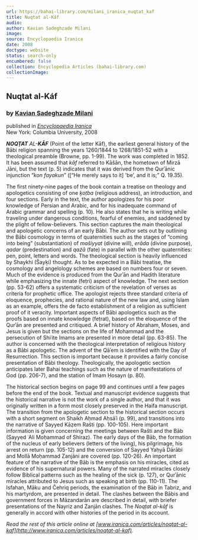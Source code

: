 ```yaml
---
url: https://bahai-library.com/milani_iranica_nuqtat_kaf
title: Nuqtat al-Káf
audio: 
author: Kavian Sadeghzade Milani
image: 
source: Encyclopaedia Iranica
date: 2008
doctype: website
status: search-only
encumbered: false
collection: Encyclopedia Articles (bahai-library.com)
collectionImage: 
---
```



## Nuqtat al-Káf

### by [Kavian Sadeghzade Milani](https://bahai-library.com/author/Kavian+Sadeghzade+Milani)

published in [_Encyclopaedia Iranica_](https://bahai-library.com/series/Encyclopaedia%20Iranica)  
New York: Columbia University, 2008


**_NOQṬAT_** _AL-**KĀF**_ (Point of the letter Kāf), the earliest general history of the Bābi religion spanning the years 1260/1844 to 1268/1851-52 with a theological preamble (Browne, pp. 1-99). The work was completed in 1852. It has been assumed that _kāf_ referred to Kāšān, the hometown of Mirzā Jāni, but the text (p. 5) indicates that it was derived from the Qurʾānic injunction “_kon fayakun_” (\[“He merely says to it\] 'be’, and it is;” Q. 19.35).

The first ninety-nine pages of the book contain a treatise on theology and apologetics consisting of one _ḵoṭba_ (religious address), an introduction, and four sections. Early in the text, the author apologizes for his poor knowledge of Persian and Arabic, and for his inadequate command of Arabic grammar and spelling (p. 10). He also states that he is writing while traveling under dangerous conditions, fearful of enemies, and saddened by the plight of fellow-believers. This section captures the main theological and apologetic concerns of an early Bābi. The author sets out by outlining the Bābi cosmology in terms of quaternities such as the stages of “coming into being” (substantiation) of _mašiyyat_ (divine will), _erāda_ (divine purpose), _qadar_ (predestination) and _qażā_ (fate) in parallel with the other quaternities: pen, point, letters and words. The theological section is heavily influenced by Shaykhi (Šayḵi) thought. As to be expected in a Bābi treatise, the cosmology and angelology schemes are based on numbers four or seven. Much of the evidence is produced from the Qurʾān and Hadith literature while emphasizing the innate (feṭri) aspect of knowledge. The next section (pp. 53-62) offers a systematic criticism of the revelation of verses as criteria for prophetic office. The apologist rejects three standard criteria of eloquence, prophecies, and rational nature of the new law and, using Islam as an example, offers the de facto establishment of a religion as sufficient proof of it veracity. Important aspects of Bābi apologetics such as the proofs based on innate knowledge (feṭrat), based on the eloquence of the Qurʾān are presented and critiqued. A brief history of Abraham, Moses, and Jesus is given but the sections on the life of Mohammad and the persecution of Shiʿite Imams are presented in more detail (pp. 63-85). The author is concerned with the theological interpretation of religious history as a Bābi apologetic. The advent of the Qāʾem is identified with the Day of Resurrection. This section is important because it provides a fairly concise presentation of Bābi theology. Theologically, the apologetic section anticipates later Bahai teachings such as the nature of manifestations of God (pp. 206-7), and the station of Imam Ḥosayn (p. 80).

The historical section begins on page 99 and continues until a few pages before the end of the book. Textual and manuscript evidence suggests that the historical narrative is not the work of a single author, and that it was originally written in a form most closely preserved in the Haifa manuscript. The transition from the apologetic section to the historical section occurs with a short segment on Shaikh Aḥmad Aḥsāʾi (p. 99), and transitions into the narrative of Sayyed Kāẓem Rašti (pp. 100-105). Here important information is given concerning the meetings between Rašti and the Bāb (Sayyed ʿAli Moḥammad of Shiraz). The early days of the Bāb, the formation of the nucleus of early believers (letters of the living), his pilgrimage, his arrest on return (pp. 105-12) and the conversion of Sayyed Yaḥyā Dārābi and Mollā Moḥammad Zanjāni are covered (pp. 120-26). An important feature of the narrative of the Bāb is the emphasis on his miracles, cited as evidence of his supernatural powers. Many of the narrated miracles closely follow Biblical patterns such as the healing of the sick (p. 127), or Qurʾānic miracles attributed to Jesus such as speaking at birth (pp. 110-11). The Isfahan, Māku and Čehriq periods, the examination of the Bāb in Tabriz, and his martyrdom, are presented in detail. The clashes between the Bābis and government forces in Māzandarān are described in detail, with briefer presentations of the Nayriz and Zanjān clashes. The _Noqṭat al-kāf_ is generally in accord with other histories of the period in its account.

  
_Read the rest of this article online at [www.iranica.com/articles/noqtat-al-kaf](http://www.iranica.com/articles/noqtat-al-kaf)._
